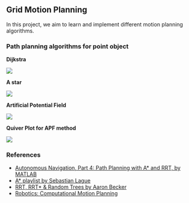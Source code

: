 
## Grid Motion Planning
In this project, we aim to learn and implement different motion planning algorithms.

### Path planning algorithms for point object
**Dijkstra**

![](https://github.com/Ayush1285/Quadcopter_Planning/blob/main/Grid_Motion_Planning/Dijkstra_Astar/DijkstraGrid.gif)

**A  star**

![](https://github.com/Ayush1285/Quadcopter_Planning/blob/main/Grid_Motion_Planning/Dijkstra_Astar/AstarGrid.gif)

**Artificial Potential Field**

![](https://github.com/Ayush1285/Quadcopter_Planning/blob/main/Grid_Motion_Planning/Artificial%20Potential%20field/artificial_potential.gif)

**Quiver Plot for APF method**

![](https://github.com/Ayush1285/Quadcopter_Planning/blob/main/Grid_Motion_Planning/Artificial%20Potential%20field/quiver_plot.jpg)



### References

* [Autonomous Navigation, Part 4: Path Planning with A* and RRT, by MATLAB](https://www.youtube.com/watch?v=QR3U1dgc5RE)
* [A* playlist by Sebastian Lague](https://www.youtube.com/watch?v=-L-WgKMFuhE)
* [RRT, RRT* & Random Trees by Aaron Becker](https://youtu.be/Ob3BIJkQJEw)
* [Robotics: Computational Motion Planning ](https://www.coursera.org/learn/robotics-motion-planning/home/welcome)

